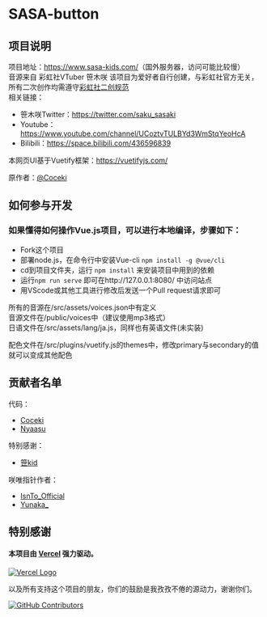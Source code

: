 # SASA-button

## 项目说明
    
项目地址：<https://www.sasa-kids.com/>（国外服务器，访问可能比较慢）  
音源来自 彩虹社VTuber 笹木咲 
该项目为爱好者自行创建，与彩虹社官方无关，所有二次创作均需遵守[彩虹社二创规范](https://event.nijisanji.app/guidelines/)  
相关链接：
* 笹木咲Twitter：<https://twitter.com/saku_sasaki> 
* Youtube：<https://www.youtube.com/channel/UCoztvTULBYd3WmStqYeoHcA>  
* Bilibili：<https://space.bilibili.com/436596839>

本网页UI基于Vuetify框架：<https://vuetifyjs.com/>  

原作者：[@Coceki](https://github.com/Coceki)

## 如何参与开发

### 如果懂得如何操作Vue.js项目，可以进行本地编译，步骤如下：
* Fork这个项目  
* 部署node.js，在命令行中安装Vue-cli `npm install -g @vue/cli`  
* cd到项目文件夹，运行 `npm install` 来安装项目中用到的依赖
* 运行`npm run serve` 即可在http://127.0.0.1:8080/ 中访问站点
* 用VScode或其他工具进行修改后发送一个Pull request请求即可

所有的音源在/src/assets/voices.json中有定义  
音源文件在/public/voices中（建议使用mp3格式）  
日语文件在/src/assets/lang/ja.js，同样也有英语文件(未实装)    

配色文件在/src/plugins/vuetify.js的themes中，修改primary与secondary的值就可以变成其他配色

## 贡献者名单
代码：  
* [Coceki](https://space.bilibili.com/11229533)  
* [Nyaasu](#)

特别感谢：  
* [笹kid](https://space.bilibili.com/2514517)

咲唯指针作者：
* [IsnTo_Official](https://space.bilibili.com/12351753)
* [Yunaka_](https://space.bilibili.com/304746)

## 特别感谢
#### 本项目由 [Vercel](https://vercel.com/) 强力驱动。

[![Vercel Logo](https://cdn.jsdelivr.net/gh/paizi/vue-test/vercel.svg)](https://vercel.com)  

以及所有支持这个项目的朋友，你们的鼓励是我孜孜不倦的源动力，谢谢你们。

[![GitHub Contributors](https://contributors-img.web.app/image?repo=vbup-osc/sasa-button)](https://github.com/vbup-osc/sasa-button/graphs/contributors)
